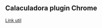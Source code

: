 ## Calaculadora plugin Chrome

[Link util](https://developer.chrome.com/docs/extensions/mv3/getstarted/)
